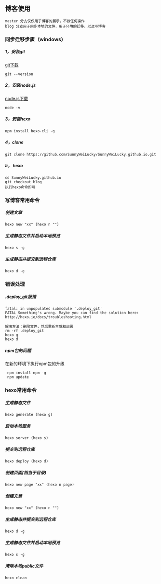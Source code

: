 ## 博客使用

~~~
master 分支仅仅用于博客的展示，不做任何操作
blog 分支用于同步本地的文件，用于环境的迁移，以及写博客
~~~



### 同步迁移步骤（windows)

##### 1，安装git
[git下载](https://git-scm.com/downloads)
~~~
git --version
~~~
##### 2，安装node.js
[node.js下载](https://nodejs.org/zh-cn/)
~~~
node -v
~~~

##### 3，安装hexo
~~~
npm install hexo-cli -g
~~~
##### 4，clone
~~~
git clone https://github.com/SunnyWeiLucky/SunnyWeiLucky.github.io.git
~~~
##### 5， hexo
~~~
cd SunnyWeiLucky.github.io
git checkout blog
执行hexo命令即可
~~~



### 写博客常用命令

##### 创建文章

~~~
hexo new "xx" (hexo n "")
~~~

##### 生成静态文件并启动本地预览

~~~
hexo s -g
~~~

##### 生成静态并提交到远程仓库

~~~
hexo d -g 
~~~



### 错误处理

##### .deploy_git报错

~~~
fatal: in unpopulated submodule '.deploy_git'
FATAL Something's wrong. Maybe you can find the solution here: http://hexo.io/docs/troubleshooting.html

解决方法：删除文件，然后重新生成和部署
rm -rf .deploy_git
hexo g
hexo d
~~~

##### npm包的问题

在新的环境下执行npm包的升级

~~~
 npm install npm -g
 npm update
~~~



### hexo常用命令

##### 生成静态文件

~~~
hexo generate (hexo g)
~~~

##### 启动本地服务

~~~
hexo server (hexo s)
~~~

##### 提交到远程仓库

~~~
hexo deploy (hexo d)
~~~

##### 创建页面(相当于目录)

~~~
hexo new page "xx" (hexo n page)
~~~

##### 创建文章

~~~
hexo new "xx" (hexo n "")
~~~

##### 生成静态并提交到远程仓库

~~~
hexo d -g 
~~~

##### 生成静态文件并启动本地预览

~~~
hexo s -g
~~~

##### 清除本地public文件

~~~
hexo clean
~~~

